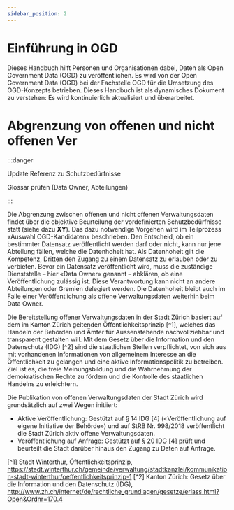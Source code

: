 ```yaml
---
sidebar_position: 2
---
```


# Einführung in OGD

Dieses Handbuch hilft Personen und Organisationen dabei, Daten als Open Government Data (OGD) zu veröffentlichen.
Es wird von der Open Government Data (OGD) bei der Fachstelle OGD für die Umsetzung des OGD-Konzepts betrieben.
Dieses Handbuch ist als dynamisches Dokument zu verstehen: Es wird kontinuierlich aktualisiert und überarbeitet.

# Abgrenzung von offenen und nicht offenen Ver

:::danger

Update Referenz zu Schutzbedürfnisse

Glossar prüfen (Data Owner, Abteilungen)

:::

Die Abgrenzung zwischen offenen und nicht offenen Verwaltungsdaten findet über die objektive Beurteilung der vordefinierten Schutzbedürfnisse statt (siehe dazu **XY**).
Das dazu notwendige Vorgehen wird im Teilprozess «Auswahl OGD-Kandidaten» beschrieben. 
Den Entscheid, ob ein bestimmter Datensatz veröffentlicht werden darf oder nicht, kann nur jene Abteilung fällen, welche die Datenhoheit hat.
Als Datenhoheit gilt die Kompetenz, Dritten den Zugang zu einem Datensatz zu erlauben oder zu verbieten.
Bevor ein Datensatz veröffentlicht wird, muss die zuständige Dienststelle – hier «Data Owner» genannt – abklären, ob eine Veröffentlichung zulässig ist.
Diese Verantwortung kann nicht an andere Abteilungen oder Gremien delegiert werden. Die Datenhoheit bleibt auch im Falle einer Veröffentlichung als offene Verwaltungsdaten weiterhin beim Data Owner. 

Die Bereitstellung offener Verwaltungsdaten in der Stadt Zürich basiert auf dem im Kanton Zürich geltenden Öffentlichkeitsprinzip [^1], welches das Handeln der Behörden und Ämter für Aussenstehende nachvollziehbar und transparent gestalten will.
Mit dem Gesetz über die Information und den Datenschutz (IDG) [^2] sind die staatlichen Stellen verpflichtet, von sich aus mit vorhandenen Informationen von allgemeinem Interesse an die Öffentlichkeit zu gelangen und eine aktive Informationspolitik zu betreiben.
Ziel ist es, die freie Meinungsbildung und die Wahrnehmung der demokratischen Rechte zu fördern und die Kontrolle des staatlichen Handelns zu erleichtern. 

 


Die Publikation von offenen Verwaltungsdaten der Stadt Zürich wird grundsätzlich auf 
zwei Wegen initiiert: 
- Aktive Veröffentlichung: Gestützt auf § 14 IDG [4] («Veröffentlichung auf 
eigene Initiative der Behörde») und auf StRB Nr. 998/2018 veröffentlicht die 
Stadt Zürich aktiv offene Verwaltungsdaten. 
- Veröffentlichung auf Anfrage: Gestützt auf § 20 IDG [4] prüft und beurteilt die 
Stadt darüber hinaus den Zugang zu Daten auf Anfrage. 


[^1] Stadt Winterthur, Öffentlichkeitsprinzip, https://stadt.winterthur.ch/gemeinde/verwaltung/stadtkanzlei/kommunikation-stadt-winterthur/oeffentlichkeitsprinzip-1
[^2] Kanton Zürich: Gesetz über die Information und den Datenschutz (IDG), http://www.zh.ch/internet/de/rechtliche_grundlagen/gesetze/erlass.html?Open&Ordnr=170.4  